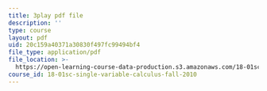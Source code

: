 ```yaml
---
title: 3play pdf file
description: ''
type: course
layout: pdf
uid: 20c159a40371a30830f497fc99494bf4
file_type: application/pdf
file_location: >-
  https://open-learning-course-data-production.s3.amazonaws.com/18-01sc-single-variable-calculus-fall-2010/20c159a40371a30830f497fc99494bf4_4sTKcvYMNxk.pdf
course_id: 18-01sc-single-variable-calculus-fall-2010
---
```

